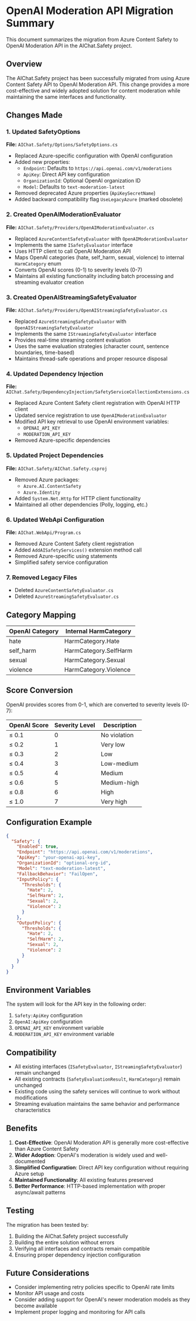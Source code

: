 # OpenAI Moderation API Migration Summary

This document summarizes the migration from Azure Content Safety to OpenAI Moderation API in the AIChat.Safety project.

## Overview

The AIChat.Safety project has been successfully migrated from using Azure Content Safety API to OpenAI Moderation API. This change provides a more cost-effective and widely adopted solution for content moderation while maintaining the same interfaces and functionality.

## Changes Made

### 1. Updated SafetyOptions

**File:** `AIChat.Safety/Options/SafetyOptions.cs`

- Replaced Azure-specific configuration with OpenAI configuration
- Added new properties:
  - `Endpoint`: Defaults to `https://api.openai.com/v1/moderations`
  - `ApiKey`: Direct API key configuration
  - `OrganizationId`: Optional OpenAI organization ID
  - `Model`: Defaults to `text-moderation-latest`
- Removed deprecated Azure properties (`ApiKeySecretName`)
- Added backward compatibility flag `UseLegacyAzure` (marked obsolete)

### 2. Created OpenAIModerationEvaluator

**File:** `AIChat.Safety/Providers/OpenAIModerationEvaluator.cs`

- Replaced `AzureContentSafetyEvaluator` with `OpenAIModerationEvaluator`
- Implements the same `ISafetyEvaluator` interface
- Uses HTTP client to call OpenAI Moderation API
- Maps OpenAI categories (hate, self_harm, sexual, violence) to internal `HarmCategory` enum
- Converts OpenAI scores (0-1) to severity levels (0-7)
- Maintains all existing functionality including batch processing and streaming evaluator creation

### 3. Created OpenAIStreamingSafetyEvaluator

**File:** `AIChat.Safety/Providers/OpenAIStreamingSafetyEvaluator.cs`

- Replaced `AzureStreamingSafetyEvaluator` with `OpenAIStreamingSafetyEvaluator`
- Implements the same `IStreamingSafetyEvaluator` interface
- Provides real-time streaming content evaluation
- Uses the same evaluation strategies (character count, sentence boundaries, time-based)
- Maintains thread-safe operations and proper resource disposal

### 4. Updated Dependency Injection

**File:** `AIChat.Safety/DependencyInjection/SafetyServiceCollectionExtensions.cs`

- Replaced Azure Content Safety client registration with OpenAI HTTP client
- Updated service registration to use `OpenAIModerationEvaluator`
- Modified API key retrieval to use OpenAI environment variables:
  - `OPENAI_API_KEY`
  - `MODERATION_API_KEY`
- Removed Azure-specific dependencies

### 5. Updated Project Dependencies

**File:** `AIChat.Safety/AIChat.Safety.csproj`

- Removed Azure packages:
  - `Azure.AI.ContentSafety`
  - `Azure.Identity`
- Added `System.Net.Http` for HTTP client functionality
- Maintained all other dependencies (Polly, logging, etc.)

### 6. Updated WebApi Configuration

**File:** `AIChat.WebApi/Program.cs`

- Removed Azure Content Safety client registration
- Added `AddAISafetyServices()` extension method call
- Removed Azure-specific using statements
- Simplified safety service configuration

### 7. Removed Legacy Files

- Deleted `AzureContentSafetyEvaluator.cs`
- Deleted `AzureStreamingSafetyEvaluator.cs`

## Category Mapping

| OpenAI Category | Internal HarmCategory |
|-----------------|---------------------|
| hate | HarmCategory.Hate |
| self_harm | HarmCategory.SelfHarm |
| sexual | HarmCategory.Sexual |
| violence | HarmCategory.Violence |

## Score Conversion

OpenAI provides scores from 0-1, which are converted to severity levels (0-7):

| OpenAI Score | Severity Level | Description |
|-------------|----------------|-------------|
| ≤ 0.1 | 0 | No violation |
| ≤ 0.2 | 1 | Very low |
| ≤ 0.3 | 2 | Low |
| ≤ 0.4 | 3 | Low-medium |
| ≤ 0.5 | 4 | Medium |
| ≤ 0.6 | 5 | Medium-high |
| ≤ 0.8 | 6 | High |
| ≤ 1.0 | 7 | Very high |

## Configuration Example

```json
{
  "Safety": {
    "Enabled": true,
    "Endpoint": "https://api.openai.com/v1/moderations",
    "ApiKey": "your-openai-api-key",
    "OrganizationId": "optional-org-id",
    "Model": "text-moderation-latest",
    "FallbackBehavior": "FailOpen",
    "InputPolicy": {
      "Thresholds": {
        "Hate": 2,
        "SelfHarm": 2,
        "Sexual": 2,
        "Violence": 2
      }
    },
    "OutputPolicy": {
      "Thresholds": {
        "Hate": 2,
        "SelfHarm": 2,
        "Sexual": 2,
        "Violence": 2
      }
    }
  }
}
```

## Environment Variables

The system will look for the API key in the following order:

1. `Safety:ApiKey` configuration
2. `OpenAI:ApiKey` configuration
3. `OPENAI_API_KEY` environment variable
4. `MODERATION_API_KEY` environment variable

## Compatibility

- All existing interfaces (`ISafetyEvaluator`, `IStreamingSafetyEvaluator`) remain unchanged
- All existing contracts (`SafetyEvaluationResult`, `HarmCategory`) remain unchanged
- Existing code using the safety services will continue to work without modifications
- Streaming evaluation maintains the same behavior and performance characteristics

## Benefits

1. **Cost-Effective**: OpenAI Moderation API is generally more cost-effective than Azure Content Safety
2. **Wider Adoption**: OpenAI's moderation is widely used and well-documented
3. **Simplified Configuration**: Direct API key configuration without requiring Azure setup
4. **Maintained Functionality**: All existing features preserved
5. **Better Performance**: HTTP-based implementation with proper async/await patterns

## Testing

The migration has been tested by:

1. Building the AIChat.Safety project successfully
2. Building the entire solution without errors
3. Verifying all interfaces and contracts remain compatible
4. Ensuring proper dependency injection configuration

## Future Considerations

- Consider implementing retry policies specific to OpenAI rate limits
- Monitor API usage and costs
- Consider adding support for OpenAI's newer moderation models as they become available
- Implement proper logging and monitoring for API calls